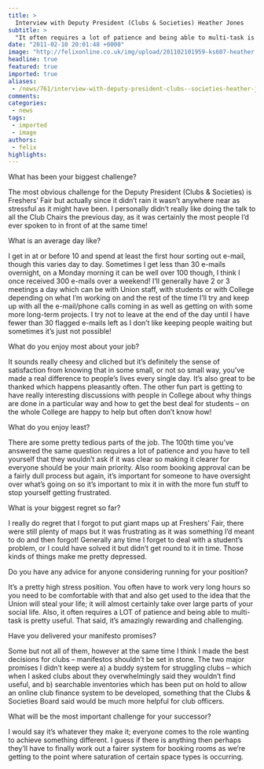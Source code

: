 ```yaml
---
title: >
  Interview with Deputy President (Clubs & Societies) Heather Jones
subtitle: >
  "It often requires a lot of patience and being able to multi-task is pretty useful. That said, it’s amazingly rewarding and challenging"
date: "2011-02-10 20:01:48 +0000"
image: "http://felixonline.co.uk/img/upload/201102101959-ks607-heather.jpg"
headline: true
featured: true
imported: true
aliases:
 - /news/761/interview-with-deputy-president-clubs--societies-heather-jones
comments:
categories:
 - news
tags:
 - imported
 - image
authors:
 - felix
highlights:
---
```


What has been your biggest challenge?

The most obvious challenge for the Deputy President (Clubs & Societies) is Freshers’ Fair but actually since it didn’t rain it wasn’t anywhere near as stressful as it might have been. I personally didn’t really like doing the talk to all the Club Chairs the previous day, as it was certainly the most people I’d ever spoken to in front of at the same time!

What is an average day like?

I get in at or before 10 and spend at least the first hour sorting out e-mail, though this varies day to day. Sometimes I get less than 30 e-mails overnight, on a Monday morning it can be well over 100 though, I think I once received 300 e-mails over a weekend! I’ll generally have 2 or 3 meetings a day which can be with Union staff, with students or with College depending on what I’m working on and the rest of the time I’ll try and keep up with all the e-mail/phone calls coming in as well as getting on with some more long-term projects. I try not to leave at the end of the day until I have fewer than 30 flagged e-mails left as I don’t like keeping people waiting but sometimes it’s just not possible!

What do you enjoy most about your job?

It sounds really cheesy and cliched but it’s definitely the sense of satisfaction from knowing that in some small, or not so small way, you’ve made a real difference to people’s lives every single day. It’s also great to be thanked which happens pleasantly often. The other fun part is getting to have really interesting discussions with people in College about why things are done in a particular way and how to get the best deal for students – on the whole College are happy to help but often don’t know how!

What do you enjoy least?

There are some pretty tedious parts of the job. The 100th time you’ve answered the same question requires a lot of patience and you have to tell yourself that they wouldn’t ask if it was clear so making it clearer for everyone should be your main priority. Also room booking approval can be a fairly dull process but again, it’s important for someone to have oversight over what’s going on so it’s important to mix it in with the more fun stuff to stop yourself getting frustrated.

What is your biggest regret so far?

I really do regret that I forgot to put giant maps up at Freshers’ Fair, there were still plenty of maps but it was frustrating as it was something I’d meant to do and then forgot! Generally any time I forget to deal with a student’s problem, or I could have solved it but didn’t get round to it in time. Those kinds of things make me pretty depressed.

Do you have any advice for anyone considering running for your position?

It’s a pretty high stress position. You often have to work very long hours so you need to be comfortable with that and also get used to the idea that the Union will steal your life; it will almost certainly take over large parts of your social life. Also, it often requires a LOT of patience and being able to multi-task is pretty useful. That said, it’s amazingly rewarding and challenging.

Have you delivered your manifesto promises?

Some but not all of them, however at the same time I think I made the best decisions for clubs – manifestos shouldn’t be set in stone. The two major promises I didn’t keep were a) a buddy system for struggling clubs – which when I asked clubs about they overwhelmingly said they wouldn’t find useful, and b) searchable inventories which has been put on hold to allow an online club finance system to be developed, something that the Clubs & Societies Board said would be much more helpful for club officers.

What will be the most important challenge for your successor?

I would say it’s whatever they make it; everyone comes to the role wanting to achieve something different. I guess if there is anything then perhaps they’ll have to finally work out a fairer system for booking rooms as we’re getting to the point where saturation of certain space types is occurring.
